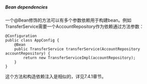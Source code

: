 ##### Bean dependencies

一个@Bean修饰的方法可以有多个参数依赖用于构建bean。例如TransferService需要一个AccountRepository作为依赖通过方法参数：

```
@Configuration
public class AppConfig {
    @Bean
    public TransferService transferService(AccountRepository accountRepository) {
        return new TransferServiceImpl(accountRepository);
    }
}
```

这个方法和构造依赖注入是相似的，详见7.4.1章节。